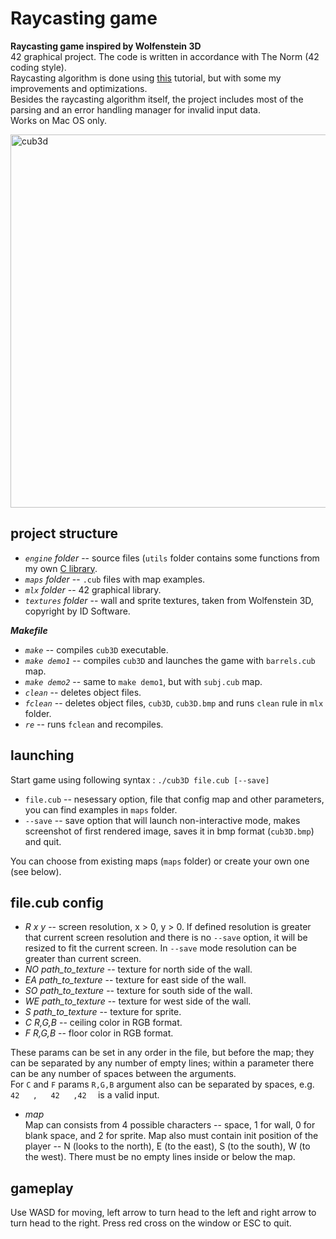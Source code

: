 # Raycasting game

**Raycasting game inspired by Wolfenstein 3D**\
42 graphical project. The code is written in accordance with The Norm (42 coding style).\
Raycasting algorithm is done using [this](https://lodev.org/cgtutor/raycasting.html) tutorial, but with some my improvements and optimizations.\
Besides the raycasting algorithm itself, the project includes most of the parsing and an error handling manager for invalid input data.\
Works on Mac OS only.

<img width="597" alt="cub3d" src="https://user-images.githubusercontent.com/62188694/118179348-db4a0c80-b43d-11eb-8e41-750582ae6d3f.png">

## project structure
* *`engine` folder* -- source files (`utils` folder contains some functions from my own [C library](https://github.com/linpoa/libft).
* *`maps` folder* -- `.cub` files with map examples.
* *`mlx` folder* -- 42 graphical library.
* *`textures` folder* -- wall and sprite textures, taken from Wolfenstein 3D, copyright by ID Software.

***Makefile***
* *`make`* -- compiles `cub3D` executable.
* *`make demo1`* -- compiles `cub3D` and launches the game with `barrels.cub` map.
* *`make demo2`* -- same to `make demo1`, but with `subj.cub` map.
* *`clean`* -- deletes object files.
* *`fclean`* -- deletes object files, `cub3D`, `cub3D.bmp` and runs `clean` rule in `mlx` folder.
* *`re`* -- runs `fclean` and recompiles.

## launching

Start game using following syntax : `./cub3D file.cub [--save]`
* `file.cub` -- nesessary option, file that config map and other parameters, you can find examples in `maps` folder.
* `--save` -- save option that will launch non-interactive mode, makes screenshot of first rendered image, saves it in bmp format (`cub3D.bmp`) and quit.

You can choose from existing maps (`maps` folder) or create your own one (see below).

## file.cub config

* *R x y* -- screen resolution, x > 0, y > 0. If defined resolution is greater that current screen resolution and there is no `--save` option, it will be resized to fit the current screen. In `--save` mode resolution can be greater than current screen.
* *NO path_to_texture* -- texture for north side of the wall.
* *EA path_to_texture* -- texture for east side of the wall.
* *SO path_to_texture* -- texture for south side of the wall.
* *WE path_to_texture* -- texture for west side of the wall.
* *S path_to_texture* -- texture for sprite.
* *C R,G,B* -- ceiling color in RGB format.
* *F R,G,B* -- floor color in RGB format.

These params can be set in any order in the file, but before the map; they can be separated by any number of empty lines; within a parameter there can be any number of spaces between the arguments.\
For `C` and `F` params `R,G,B` argument also can be separated by spaces, e.g. `  42   ,   42   ,42   ` is a valid input.

* *map*\
Map can consists from 4 possible characters -- space, 1 for wall, 0 for blank space, and 2 for sprite. Map also must contain init position of the player -- N (looks to the north), E (to the east), S (to the south), W (to the west). There must be no empty lines inside or below the map.

## gameplay

Use WASD for moving, left arrow to turn head to the left and right arrow to turn head to the right.
Press red cross on the window or ESC to quit.
